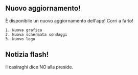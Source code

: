 ## Nuovo aggiornamento!
È disponibile un nuovo aggiornamento dell'app! Corri a farlo!

```
1. Nuova grafica
2. Nuova schermata sondaggi
3. Nuovo logo
```

## Notizia flash!
il casiraghi dice NO alla preside.
